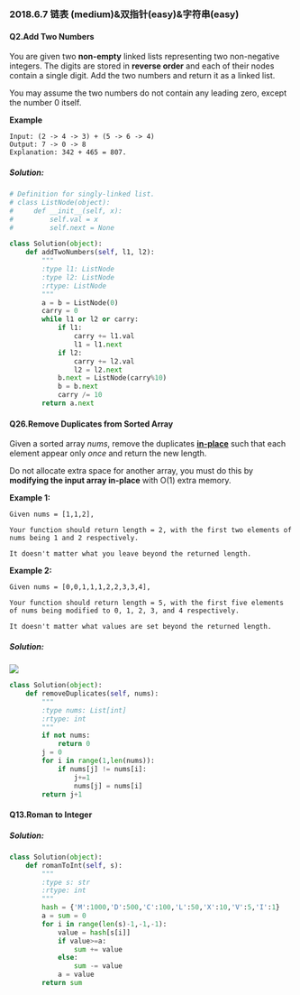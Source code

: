 ### 2018.6.7 链表 (medium)&双指针(easy)&字符串(easy)

#### Q2.Add Two Numbers

You are given two **non-empty** linked lists representing two non-negative integers. The digits are stored in **reverse order** and each of their nodes contain a single digit. Add the two numbers and return it as a linked list.

You may assume the two numbers do not contain any leading zero, except the number 0 itself.

**Example**

```
Input: (2 -> 4 -> 3) + (5 -> 6 -> 4)
Output: 7 -> 0 -> 8
Explanation: 342 + 465 = 807.
```

##### Solution:

```python
# Definition for singly-linked list.
# class ListNode(object):
#     def __init__(self, x):
#         self.val = x
#         self.next = None

class Solution(object):
    def addTwoNumbers(self, l1, l2):
        """
        :type l1: ListNode
        :type l2: ListNode
        :rtype: ListNode
        """
        a = b = ListNode(0)
        carry = 0
        while l1 or l2 or carry:
            if l1:
                carry += l1.val
                l1 = l1.next
            if l2:
                carry += l2.val
                l2 = l2.next
            b.next = ListNode(carry%10)
            b = b.next
            carry /= 10
        return a.next
```

#### Q26.Remove Duplicates from Sorted Array

Given a sorted array *nums*, remove the duplicates [**in-place**](https://en.wikipedia.org/wiki/In-place_algorithm) such that each element appear only *once* and return the new length.

Do not allocate extra space for another array, you must do this by **modifying the input array in-place** with O(1) extra memory.

**Example 1:**

```
Given nums = [1,1,2],

Your function should return length = 2, with the first two elements of nums being 1 and 2 respectively.

It doesn't matter what you leave beyond the returned length.
```

**Example 2:**

```
Given nums = [0,0,1,1,1,2,2,3,3,4],

Your function should return length = 5, with the first five elements of nums being modified to 0, 1, 2, 3, and 4 respectively.

It doesn't matter what values are set beyond the returned length.
```

##### Solution:

![](/Users/por/desktop/myLeetcode/S1.png)

```python
class Solution(object):
    def removeDuplicates(self, nums):
        """
        :type nums: List[int]
        :rtype: int
        """
        if not nums:
            return 0
        j = 0
        for i in range(1,len(nums)):
            if nums[j] != nums[i]:
                j+=1
                nums[j] = nums[i]
        return j+1
```

#### Q13.Roman to Integer

##### Solution:

```python
class Solution(object):
    def romanToInt(self, s):
        """
        :type s: str
        :rtype: int
        """
        hash = {'M':1000,'D':500,'C':100,'L':50,'X':10,'V':5,'I':1}
        a = sum = 0
        for i in range(len(s)-1,-1,-1):
            value = hash[s[i]]
            if value>=a:
                sum += value
            else:
                sum -= value
            a = value
        return sum
```

### 